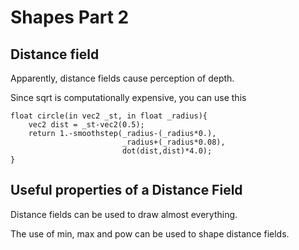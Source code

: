 
# Shapes Part 2

## Distance field

Apparently, distance fields cause perception of depth.

Since sqrt is computationally expensive, you can use this

```
float circle(in vec2 _st, in float _radius){
    vec2 dist = _st-vec2(0.5);
	return 1.-smoothstep(_radius-(_radius*0.),
                         _radius+(_radius*0.08),
                         dot(dist,dist)*4.0);
}
```


## Useful properties of a Distance Field

Distance fields can be used to draw almost everything.

The use of min, max and pow can be used to shape distance fields.
